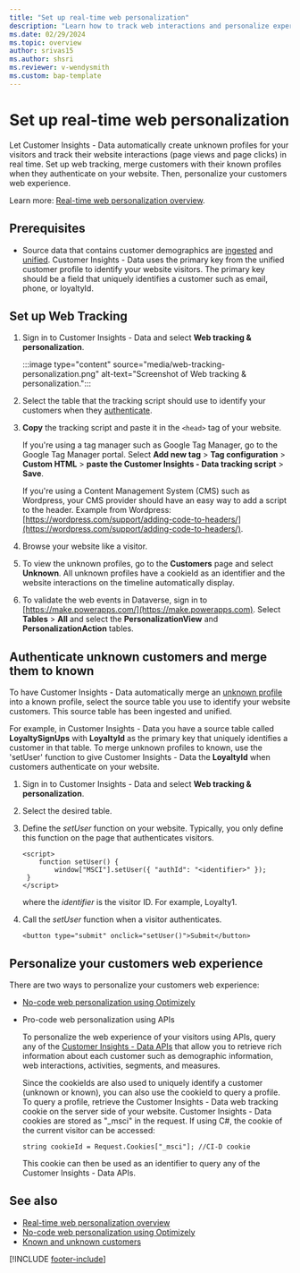 ```yaml
---
title: "Set up real-time web personalization"
description: "Learn how to track web interactions and personalize experiences in real-time with Customer Insights - Data."
ms.date: 02/29/2024
ms.topic: overview
author: srivas15
ms.author: shsri
ms.reviewer: v-wendysmith
ms.custom: bap-template
---
```


# Set up real-time web personalization

Let Customer Insights - Data automatically create unknown profiles for your visitors and track their website interactions (page views and page clicks) in real time. Set up web tracking, merge customers with their known profiles when they authenticate on your website. Then, personalize your customers web experience.

Learn more: [Real-time web personalization overview](real-time-web-personalization-overview.md).

## Prerequisites

- Source data that contains customer demographics are [ingested](data-sources.md) and [unified](data-unification.md). Customer Insights - Data uses the primary key from the unified customer profile to identify your website visitors. The primary key should be a field that uniquely identifies a customer such as  email, phone, or loyaltyId.

## Set up Web Tracking

1. Sign in to Customer Insights - Data and select **Web tracking & personalization**.

   :::image type="content" source="media/web-tracking-personalization.png" alt-text="Screenshot of Web tracking & personalization.":::

   <!--- Sharoon, when and why would they select Save? --->

1. Select the table that the tracking script should use to identify your customers when they [authenticate](#authenticate-unknown-customers-and-convert-to-known).

1. **Copy** the tracking script and paste it in the `<head>` tag of your website.

   If you're using a tag manager such as Google Tag Manager, go to the Google Tag Manager portal. Select **Add new tag** > **Tag configuration** > **Custom HTML** > **paste the Customer Insights - Data tracking script** > **Save**.

   If you're using a Content Management System (CMS) such as Wordpress, your CMS provider should have an easy way to add a script to the header. Example from Wordpress: [https://wordpress.com/support/adding-code-to-headers/](https://wordpress.com/support/adding-code-to-headers/).

1. Browse your website like a visitor.

1. To view the unknown profiles, go to the **Customers** page and select **Unknown**. All unknown profiles have a cookieId as an identifier and the website interactions on the timeline automatically display.

   <!--- need screenshot --->

1. To validate the web events in Dataverse, sign in to [https://make.powerapps.com/](https://make.powerapps.com). Select **Tables** > **All** and select the **PersonalizationView** and **PersonalizationAction** tables.

## Authenticate unknown customers and merge them to known

To have Customer Insights - Data automatically merge an [unknown profile](real-time-web-personalization-overview.md#unknown-customer-profiles) into a known profile, select the source  table you use to identify your website customers. This source table has been ingested and unified.

For example, in Customer Insights - Data you have a source table called **LoyaltySignUps** with **LoyaltyId** as the primary key that uniquely identifies a customer in that table. To merge unknown profiles to known, use the 'setUser' function to give Customer Insights - Data the **LoyaltyId** when customers authenticate on your website.

1. Sign in to Customer Insights - Data and select **Web tracking & personalization**.

1. Select the desired table.

1. Define the *setUser* function on your website. Typically, you only define this function on the page that authenticates visitors.

   ```
   <script>
       function setUser() {
           window["MSCI"].setUser({ "authId": "<identifier>" });
    }
   </script>
   ```
   where the *identifier* is the visitor ID. For example, Loyalty1.

1. Call the *setUser* function when a visitor authenticates.

   ```
   <button type="submit" onclick="setUser()">Submit</button>
   ```

## Personalize your customers web experience

There are two ways to personalize your customers web experience:

- [No-code web personalization using Optimizely](optimizely-integration.md)

- Pro-code web personalization using APIs

  To personalize the web experience of your visitors using APIs, query any of the [Customer Insights - Data APIs](dv-odata.md) that allow you to retrieve rich information about each customer such as demographic information, web interactions, activities, segments, and measures.

  Since the cookieIds are also used to uniquely identify a customer (unknown or known), you can also use the cookieId to query a profile. To query a profile, retrieve the Customer Insights - Data web tracking cookie on the server side of your website. Customer Insights - Data cookies are stored as "_msci" in the request. If using C#, the cookie of the current visitor can be accessed:

  ```
  string cookieId = Request.Cookies["_msci"]; //CI-D cookie
  ```
  This cookie can then be used as an identifier to query any of the Customer Insights - Data APIs.

## See also

- [Real-time web personalization overview](real-time-web-personalization-overview.md)
- [No-code web personalization using Optimizely](optimizely-integration.md)
- [Known and unknown customers](customer-profiles.md#known-and-unknown-customers)

[!INCLUDE [footer-include](includes/footer-banner.md)]

